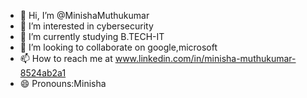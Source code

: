 - 👋 Hi, I’m @MinishaMuthukumar
- 👀 I’m interested in cybersecurity
- 🌱 I’m currently studying B.TECH-IT
- 💞️ I’m looking to collaborate on google,microsoft
- 📫 How to reach me at www.linkedin.com/in/minisha-muthukumar-8524ab2a1
- 😄 Pronouns:Minisha


<!---
MinishaMuthukumar/MinishaMuthukumar is a ✨ special ✨ repository because its `README.md` (this file) appears on your GitHub profile.
You can click the Preview link to take a look at your changes.
--->
